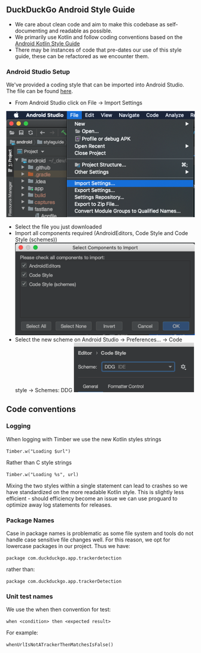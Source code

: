 ## DuckDuckGo Android Style Guide
* We care about clean code and aim to make this codebase as self-documenting and readable as possible.
* We primarily use Kotlin and follow coding conventions based on the [Android Kotlin Style Guide](https://developer.android.com/kotlin/style-guide)
* There may be instances of code that pre-dates our use of this style guide, these can be refactored as we encounter them.

###  Android Studio Setup

We've provided a coding style that can be imported into Android Studio.
The file can be found [here](ddg-settings.zip).

* From Android Studio click on File -> Import Settings

![Setting kotlin style screenshot](import_settings_one.png)

* Select the file you just downloaded
* Import all components required (AndroidEditors, Code Style and Code Style (schemes))
![Setting kotlin style screenshot](import_settings_three.png)
* Select the new scheme on Android Studio -> Preferences... -> Code style -> Schemes: DDG
![Setting kotlin style screenshot](import_settings_four.png)

##  Code conventions

### Logging
When logging with Timber we use the new Kotlin styles strings

```Timber.w("Loading $url")```

Rather than C style strings

```Timber.w("Loading %s", url)```

Mixing the two styles within a single statement can lead to crashes so we have standardized on the more readable Kotlin style. This is slightly less efficient - should efficiency become an issue we can use proguard to optimize away log statements for releases.

### Package Names
Case in package names is problematic as some file system and tools do not handle case sensitive file changes well. For this reason, we opt for lowercase packages in our project. Thus we have:

```package com.duckduckgo.app.trackerdetection```

rather than:

```package com.duckduckgo.app.trackerDetection```

### Unit test names
We use the when then convention for test:

```when <condition> then <expected result>```

For example:

```whenUrlIsNotATrackerThenMatchesIsFalse()```
